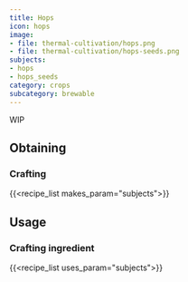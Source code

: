 ```yaml
---
title: Hops
icon: hops
image:
- file: thermal-cultivation/hops.png
- file: thermal-cultivation/hops-seeds.png
subjects: 
- hops
- hops_seeds
category: crops
subcategory: brewable
---
```


WIP

Obtaining
---------

### Crafting
{{<recipe_list makes_param="subjects">}}

Usage
-----

### Crafting ingredient
{{<recipe_list uses_param="subjects">}}